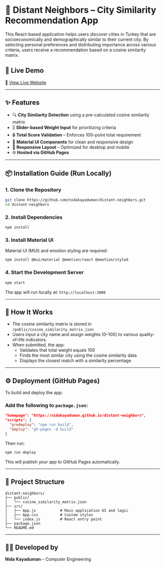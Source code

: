 # 🌆 Distant Neighbors – City Similarity Recommendation App

This React-based application helps users discover cities in Turkey that are socioeconomically and demographically similar to their current city. By selecting personal preferences and distributing importance across various criteria, users receive a recommendation based on a cosine similarity matrix.

## 🚀 Live Demo

🔗 [View Live Website](https://nidakayaduman.github.io/distant-neighbors)

---

## ✨ Features

- 🔍 **City Similarity Detection** using a pre-calculated cosine similarity matrix
- 🎚️ **Slider-based Weight Input** for prioritizing criteria
- 🔒 **Total Score Validation** – Enforces 100-point total requirement
- 🧩 **Material UI Components** for clean and responsive design
- 📱 **Responsive Layout** – Optimized for desktop and mobile
- 🌐 **Hosted via GitHub Pages**

---

## 📦 Installation Guide (Run Locally)

### 1. Clone the Repository
```bash
git clone https://github.com/nidakayaduman/distant-neighbors.git
cd distant-neighbors
```

### 2. Install Dependencies
```bash
npm install
```

### 3. Install Material UI
Material UI (MUI) and emotion styling are required:
```bash
npm install @mui/material @emotion/react @emotion/styled 

```

### 4. Start the Development Server
```bash
npm start
```
The app will run locally at: `http://localhost:3000`

---

## 🧠 How It Works

- The cosine similarity matrix is stored in `/public/cosine_similarity_matrix.json`
- Users input a city name and assign weights (0–100) to various quality-of-life indicators.
- When submitted, the app:
  - Validates that total weight equals 100
  - Finds the most similar city using the cosine similarity data
  - Displays the closest match with a similarity percentage

---

## ⚙️ Deployment (GitHub Pages)
To build and deploy the app:

### Add the following to `package.json`:
```json
"homepage": "https://nidakayaduman.github.io/distant-neighbors",
"scripts": {
  "predeploy": "npm run build",
  "deploy": "gh-pages -d build"
}
```

Then run:
```bash
npm run deploy
```
This will publish your app to GitHub Pages automatically.

---

## 📁 Project Structure
```
distant-neighbors/
├── public/
│   └── cosine_similarity_matrix.json
├── src/
│   ├── App.js           # Main application UI and logic
│   ├── App.css          # Custom styles
│   └── index.js         # React entry point
├── package.json
└── README.md
```

---

## 👩‍💻 Developed by
**Nida Kayaduman** – Computer Engineering 

